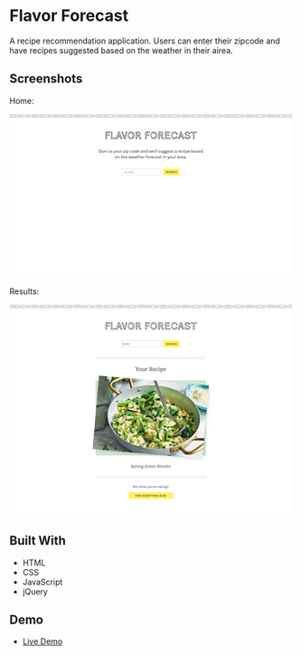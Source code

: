 # Flavor Forecast

A recipe recommendation application. Users can enter their zipcode and have recipes suggested based on the weather in their airea.

## Screenshots

Home:

![home](screenshots/home.png)

Results:

![results](screenshots/results.png)

## Built With

* HTML
* CSS
* JavaScript
* jQuery

## Demo

- [Live Demo](https://legsateri.github.io/flavor-forecast-app/)

